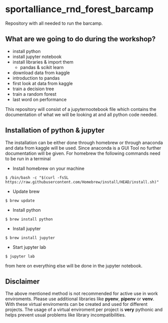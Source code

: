 # sportalliance_rnd_forest_barcamp

Repository with all needed to run the barcamp.

## What are we going to do during the workshop?

- install python 
- install jupyter notebook
- install libraries & import them
  - pandas & scikit learn
- download data from kaggle
- introduction to pandas 
- first look at data from kaggle 
- train a decision tree 
- train a random forest 
- last word on performance

This repository will consist of a jupyternootebook file which contains the documentation of what
we will be looking at and all python code needed. 


## Installation of python & jupyter

The installation can be either done through homebrew or through anaconda and data from kaggle will be used. 
Since anaconda is a GUI Tool no further documentation will be given. For homebrew the following commands need to be run 
in a terminal

- Install homebrew on your machine
```console
$ /bin/bash -c "$(curl -fsSL https://raw.githubusercontent.com/Homebrew/install/HEAD/install.sh)"
```

- Update brew 
```console
$ brew update
```

- Install python 
```console
$ brew install python
```

- Install jupyter
```console 
$ brew install jupyter
```

- Start jupyter lab
```console
$ jupyter lab
```

from here on everything else will be done in the jupyter notebook.

## Disclaimer

The above mentioned method is not recommended for active use in work enviroments. 
Please use additional libraries like __pyenv__, __pipenv__ or __venv__. 
With these virtual enviroments can be created and used for different projects. The usage of a virtual enviroment per project 
is __very__ pythonic and helps prevent usual problems like library incompatibilities.     

